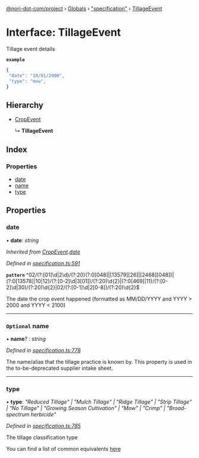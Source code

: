 [@nori-dot-com/project](../README.md) › [Globals](../globals.md) › ["specification"](../modules/_specification_.md) › [TillageEvent](_specification_.tillageevent.md)

# Interface: TillageEvent

Tillage event details

**`example`** 

```js
{
 "date": "10/01/2000",
 "type": "mow",
}
```

## Hierarchy

* [CropEvent](_specification_.cropevent.md)

  ↳ **TillageEvent**

## Index

### Properties

* [date](_specification_.tillageevent.md#date)
* [name](_specification_.tillageevent.md#optional-name)
* [type](_specification_.tillageevent.md#type)

## Properties

###  date

• **date**: *string*

*Inherited from [CropEvent](_specification_.cropevent.md).[date](_specification_.cropevent.md#date)*

*Defined in [specification.ts:591](https://github.com/nori-dot-eco/nori-dot-com/blob/1de928d/packages/project/src/specification.ts#L591)*

**`pattern`** ^02\/(?:[01]\d|2\d)\/(?:20)(?:0[048]|[13579][26]|[2468][048])|(?:0[13578]|10|12)\/(?:[0-2]\d|3[01])\/(?:20)\d{2}|(?:0[469]|11)\/(?:[0-2]\d|30)\/(?:20)\d{2}|02\/(?:[0-1]\d|2[0-8])\/(?:20)\d{2}$

The date the crop event happened (formatted as MM/DD/YYYY and YYYY > 2000 and YYYY < 2100)

___

### `Optional` name

• **name**? : *string*

*Defined in [specification.ts:778](https://github.com/nori-dot-eco/nori-dot-com/blob/1de928d/packages/project/src/specification.ts#L778)*

The name/alias that the tillage practice is known by. This property is used in the to-be-deprecated supplier intake sheet.

___

###  type

• **type**: *"Reduced Tillage" | "Mulch Tillage" | "Ridge Tillage" | "Strip Tillage" | "No Tillage" | "Growing Season Cultivation" | "Mow" | "Crimp" | "Broad-spectrum herbicide"*

*Defined in [specification.ts:785](https://github.com/nori-dot-eco/nori-dot-com/blob/1de928d/packages/project/src/specification.ts#L785)*

The tillage classification type

You can find a list of common equivalents [here](go.nori.com/inputs)
